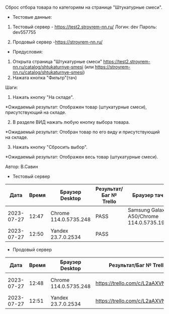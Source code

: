 Сброс отбора товара по категориям на странице "Штукатурные смеси".

* Тестовые данные: 
1. Тестовый сервер - https://test2.stroyrem-nn.ru/
Логин: dev
Пароль: dev557755

2. Продовый сервер -https://stroyrem-nn.ru/

* Предусловия:
1. Открыта страница "Штукатурные смеси" https://test2.stroyrem-nn.ru/catalog/shtukaturnye-smesi (или https://stroyrem-nn.ru/catalog/shtukaturnye-smesi)
2. Нажата кнопка "Фильтр"(тач)

Шаги:
1. Нажать кнопку "На складе".

*Ожидаемый результат:
Отображен товар (штукатурные смеси), присутствующий на складе.

2. В разделе ВИД нажать любую кнопку выбора товара.

*Ожидаемый результат:
Отобран товар по его виду и присутствующий на складе.

3. Нажать кнопку "Сбросить выбор".

*Ожидаемый результат:
Отображен весь товар (штукатурные смеси).

Автор: В.Савин


* Тестовый сервер 

| Дата | Время | Браузер Desktop| Результат/Баг № Trello| Браузер тач| Результат/Баг № Trello| Дата релиза |Имя |
| --- | --- | --- | --- | --- | --- | --- | --- | 
|2023-07-27 | 12:47 | Chrome 114.0.5735.248 | PASS | Samsung Galaxy A50/Chrome 114.0.5735.196 | PASS | 04.07.23 | Наталья К. | 
|2023-07-27 | 12:50 | Yandex 23.7.0.2534 | PASS |  |  | 04.07.23 | Наталья К. |


* Продовый сервер

| Дата | Время | Браузер Desktop| Результат/Баг № Trello| Браузер тач| Результат/Баг № Trello| Дата релиза |Имя |
| --- | --- | --- | --- | --- | --- | --- | --- | 
| 2023-07-27 | 12:48 | Chrome 114.0.5735.248 | https://trello.com/c/L2aAXVNy/238 | Samsung Galaxy A50/Chrome 114.0.5735.196 | https://trello.com/c/L2aAXVNy/238 | 04.07.23 | Наталья К. | 
| 2023-07-27 | 12:51 | Yandex 23.7.0.2534 | https://trello.com/c/L2aAXVNy/238 |  |  | 04.07.23 | Наталья К. |

